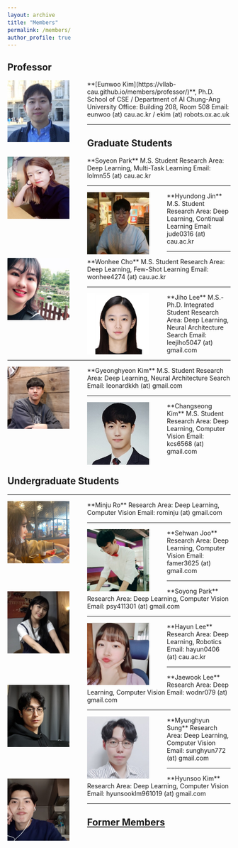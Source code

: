 ```yaml
---
layout: archive
title: "Members"
permalink: /members/
author_profile: true
---
```

## Professor
<img src='/images/IMG_6690_small.jpg' width="140" align="left" style="margin-right:40px">
**[Eunwoo Kim](https://vllab-cau.github.io/members/professor/)**, Ph.D.    
School of CSE / Department of AI       
Chung-Ang University         
Office: Building 208, Room 508   
Email: eunwoo (at) cau.ac.kr / ekim (at) robots.ox.ac.uk   

-----
## Graduate Students
<img src='/images/Soyeon Park.jpg' width="140" align="left" style="margin-right:40px">      
**Soyeon Park**      
M.S. Student      
Research Area: Deep Learning, Multi-Task Learning       
Email: lolmn55 (at) cau.ac.kr    

-----
<img src='/images/Hyundong Jin.jpg' width="140" align="left" style="margin-right:40px">      
**Hyundong Jin**    
M.S. Student      
Research Area: Deep Learning, Continual Learning       
Email: jude0316 (at) cau.ac.kr    

-----
<img src='/images/wonhee300.jpg' width="140" align="left" style="margin-right:40px">      
**Wonhee Cho**  
M.S. Student      
Research Area: Deep Learning, Few-Shot Learning        
Email: wonhee4274 (at) cau.ac.kr 

-----
<img src='/images/Jiho Lee.PNG' width="140" align="left" style="margin-right:40px">      
**Jiho Lee**       
M.S.-Ph.D. Integrated Student      
Research Area: Deep Learning, Neural Architecture Search                
Email: leejiho5047 (at) gmail.com      


-----
<img src='/images/Gyeonghyeon Kim.png' width="140" align="left" style="margin-right:40px">      
**Gyeonghyeon Kim**      
M.S. Student       
Research Area: Deep Learning, Neural Architecture Search       
Email: leonardkkh (at) gmail.com     


-----
<img src='/images/Changseong Kim.jpg' width="140" align="left" style="margin-right:40px">       
**Changseong Kim**      
M.S. Student   
Research Area: Deep Learning, Computer Vision           
Email: kcs6568 (at) gmail.com      <br><br>



## Undergraduate Students  

-----
<img src='/images/Minju Ro.png' width="140" align="left" style="margin-right:40px">       
**Minju Ro**       
Research Area: Deep Learning, Computer Vision           
Email: rominju (at) gmail.com   

-----
<img src='/images/Sehwan Joo.jpg' width="140" align="left" style="margin-right:40px">       
**Sehwan Joo**       
Research Area: Deep Learning, Computer Vision           
Email: famer3625 (at) gmail.com   

-----
<img src='/images/Soyong Park.jpg' width="140" align="left" style="margin-right:40px">       
**Soyong Park**       
Research Area: Deep Learning, Computer Vision           
Email: psy411301 (at) gmail.com  

-----
<img src='/images/Hayun Lee.jpg' width="140" align="left" style="margin-right:40px">       
**Hayun Lee**       
Research Area: Deep Learning, Robotics           
Email: hayun0406 (at) cau.ac.kr


-----
<img src='/images/Jaewook Lee.jpg' width="140" align="left" style="margin-right:40px">       
**Jaewook Lee**       
Research Area: Deep Learning, Computer Vision           
Email: wodnr079 (at) gmail.com  


-----
<img src='/images/Myunghyun Sung.jpg' width="140" align="left" style="margin-right:40px">       
**Myunghyun Sung**       
Research Area: Deep Learning, Computer Vision           
Email: sunghyun772 (at) gmail.com  


-----
<img src='/images/Hyunsoo Kim.jpg' width="140" align="left" style="margin-right:40px">       
**Hyunsoo Kim**       
Research Area: Deep Learning, Computer Vision           
Email: hyunsooklm961019 (at) gmail.com  

------
## [Former Members](https://vllab-cau.github.io/alumni/)

